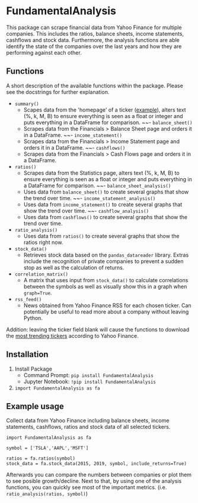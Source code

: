 # FundamentalAnalysis
This package can scrape financial data from Yahoo Finance for multiple companies. This includes the ratios, balance sheets, income statements, cashflows and stock data. Furthermore, the analysis functions are able identify the state of the companies over the last years and how they are performing against each other.

## Functions
A short description of the available functions within the package. Please see the docstrings for further explanation.

- `summary()`
   - Scapes data from the 'homepage' of a ticker ([example](https://finance.yahoo.com/quote/TSLA?p=TSLA)), alters text (%, k, M, B) to ensure everything is seen as a float or integer and puts everything in a DataFrame for comparison.
~~- `balance_sheet()`
   - Scrapes data from the Financials > Balance Sheet page and orders it in a DataFrame.
~~- `income_statement()`
   - Scrapes data from the Financials > Income Statement page and orders it in a DataFrame. 
~~- `cashflows()`
   - Scrapes data from the Financials > Cash Flows page and orders it in a DataFrame.
- `ratios()`
   - Scrapes data from the Statistics page, alters text (%, k, M, B) to ensure everything is seen as a float or integer and puts everything in a DataFrame for comparison.
~~- `balance_sheet_analysis()`
   - Uses data from `balance_sheet()` to create several graphs that show the trend over time.
~~- `income_statement_analysis()`
   - Uses data from `income_statement()` to create several graphs that show the trend over time.
~~- `cashflow_analysis()`
   - Uses data from `cashflows()` to create several graphs that show the trend over time.
- `ratio_analysis()`
   - Uses data from `ratios()` to create several graphs that show the ratios right now.
- `stock_data()`
   - Retrieves stock data based on the `pandas_datareader` library. Extras include the recognition of private companies to prevent a sudden stop as well as the calculation of returns.
- `correlation_matrix()`
   - A matrix that uses input from `stock_data()` to calculate correlations between the symbols as well as visually show this in a graph when `graph=True`.
- `rss_feed()`
   - News obtained from Yahoo Finance RSS for each chosen ticker. Can potentially be useful to read more about a company without leaving Python.
   
Addition: leaving the ticker field blank will cause the functions to download the [most trending tickers](https://finance.yahoo.com/trending-tickers/) according to Yahoo Finance.

## Installation
1. Install Package
   - Command Prompt: `pip install FundamentalAnalysis`
   - Jupyter Notebook: `!pip install FundamentalAnalysis`
2. `import FundamentalAnalysis as fa`

## Example usage
Collect data from Yahoo Finance including balance sheets, income statements, cashflows, ratios and stock data of all selected tickers.

```
import FundamentalAnalysis as fa

symbol = ['TSLA','AAPL','MSFT']

ratios = fa.ratios(symbol)
stock_data = fa.stock_data(2015, 2019, symbol, include_returns=True)
```

Afterwards you can compare the numbers between companies or plot them to see posible growth/decline. Next to that, by using one of the analysis functions, you can quickly see most of the important metrics. (i.e. `ratio_analysis(ratios, symbol)`)
